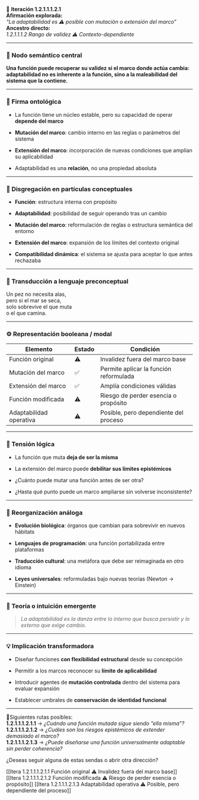 🔁 **Iteración 1.2.1.1.1.2.1**  
**Afirmación explorada:**  
_“La adaptabilidad es ⚠️ posible con mutación o extensión del marco”_  
**Ancestro directo:**  
_1.2.1.1.1.2 Rango de validez ⚠️ Contexto-dependiente_

---

### 🧷 Nodo semántico central

**Una función puede recuperar su validez si el marco donde actúa cambia: adaptabilidad no es inherente a la función, sino a la maleabilidad del sistema que la contiene.**

---

### 🧬 Firma ontológica

- La función tiene un núcleo estable, pero su capacidad de operar **depende del marco**
    
- **Mutación del marco**: cambio interno en las reglas o parámetros del sistema
    
- **Extensión del marco**: incorporación de nuevas condiciones que amplían su aplicabilidad
    
- Adaptabilidad es una **relación**, no una propiedad absoluta
    

---

### 🧩 Disgregación en partículas conceptuales

- **Función**: estructura interna con propósito
    
- **Adaptabilidad**: posibilidad de seguir operando tras un cambio
    
- **Mutación del marco**: reformulación de reglas o estructura semántica del entorno
    
- **Extensión del marco**: expansión de los límites del contexto original
    
- **Compatibilidad dinámica**: el sistema se ajusta para aceptar lo que antes rechazaba
    

---

### 🧒 Transducción a lenguaje preconceptual

Un pez no necesita alas,  
pero si el mar se seca,  
solo sobrevive el que muta  
o el que camina.

---

### ⚙️ Representación booleana / modal

| Elemento                | Estado | Condición                              |
| ----------------------- | ------ | -------------------------------------- |
| Función original        | ⚠️     | Invalidez fuera del marco base         |
| Mutación del marco      | ✅      | Permite aplicar la función reformulada |
| Extensión del marco     | ✅      | Amplía condiciones válidas             |
| Función modificada      | ⚠️     | Riesgo de perder esencia o propósito   |
| Adaptabilidad operativa | ⚠️     | Posible, pero dependiente del proceso  |

---

### 🧠 Tensión lógica

- La función que muta **deja de ser la misma**
    
- La extensión del marco puede **debilitar sus límites epistémicos**
    
- ¿Cuánto puede mutar una función antes de ser otra?
    
- ¿Hasta qué punto puede un marco ampliarse sin volverse inconsistente?
    

---

### 🔄 Reorganización análoga

- **Evolución biológica**: órganos que cambian para sobrevivir en nuevos hábitats
    
- **Lenguajes de programación**: una función portabilizada entre plataformas
    
- **Traducción cultural**: una metáfora que debe ser reimaginada en otro idioma
    
- **Leyes universales**: reformuladas bajo nuevas teorías (Newton → Einstein)
    

---

### 🌌 Teoría o intuición emergente

> _La adaptabilidad es la danza entre lo interno que busca persistir y lo externo que exige cambio._

---

### 💡 Implicación transformadora

- Diseñar funciones **con flexibilidad estructural** desde su concepción
    
- Permitir a los marcos reconocer su **límite de aplicabilidad**
    
- Introducir agentes de **mutación controlada** dentro del sistema para evaluar expansión
    
- Establecer umbrales de **conservación de identidad funcional**
    

---

📍Siguientes rutas posibles:  
**1.2.1.1.1.2.1.1** → _¿Cuándo una función mutada sigue siendo “ella misma”?_  
**1.2.1.1.1.2.1.2** → _¿Cuáles son los riesgos epistémicos de extender demasiado el marco?_  
**1.2.1.1.1.2.1.3** → _¿Puede diseñarse una función universalmente adaptable sin perder coherencia?_

¿Deseas seguir alguna de estas sendas o abrir otra dirección?

[[Itera 1.2.1.1.1.2.1.1 Función original ⚠️ Invalidez fuera del marco base]]
[[Itera 1.2.1.1.1.2.1.2 Función modificada ⚠️ Riesgo de perder esencia o propósito]]
[[Itera 1.2.1.1.1.2.1.3 Adaptabilidad operativa ⚠️ Posible, pero dependiente del proceso]]